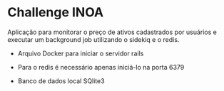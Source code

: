 # Challenge INOA

Aplicação para monitorar o preço de ativos cadastrados por usuários e executar um background job utilizando o sidekiq e o redis.

- Arquivo Docker para iniciar o servidor rails

- Para o redis é necessário apenas iniciá-lo na porta 6379

- Banco de dados local SQlite3
